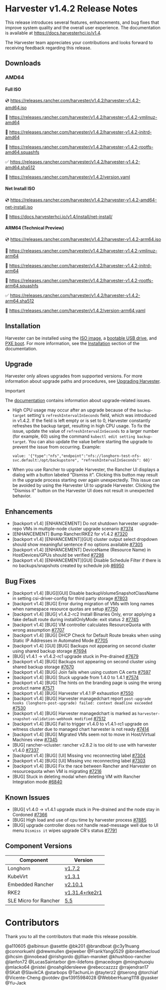# Harvester v1.4.2 Release Notes

This release introduces several features, enhancements, and bug fixes that improve system quality and the overall user experience. The documentation is available at https://docs.harvesterhci.io/v1.4.

The Harvester team appreciates your contributions and looks forward to receiving feedback regarding this release.

## Downloads

### AMD64

#### Full ISO

:cd: https://releases.rancher.com/harvester/v1.4.2/harvester-v1.4.2-amd64.iso

:file_folder: https://releases.rancher.com/harvester/v1.4.2/harvester-v1.4.2-vmlinuz-amd64

:file_folder: https://releases.rancher.com/harvester/v1.4.2/harvester-v1.4.2-initrd-amd64

:file_folder: https://releases.rancher.com/harvester/v1.4.2/harvester-v1.4.2-rootfs-amd64.squashfs

:white_check_mark: https://releases.rancher.com/harvester/v1.4.2/harvester-v1.4.2-amd64.sha512

:memo: https://releases.rancher.com/harvester/v1.4.2/version.yaml


#### Net Install ISO

:cd: https://releases.rancher.com/harvester/v1.4.2/harvester-v1.4.2-amd64-net-install.iso

:memo: https://docs.harvesterhci.io/v1.4/install/net-install/


#### ARM64 (Technical Preview)

:cd: https://releases.rancher.com/harvester/v1.4.2/harvester-v1.4.2-arm64.iso

:file_folder: https://releases.rancher.com/harvester/v1.4.2/harvester-v1.4.2-vmlinuz-arm64

:file_folder: https://releases.rancher.com/harvester/v1.4.2/harvester-v1.4.2-initrd-arm64

:file_folder: https://releases.rancher.com/harvester/v1.4.2/harvester-v1.4.2-rootfs-arm64.squashfs

:white_check_mark: https://releases.rancher.com/harvester/v1.4.2/harvester-v1.4.2-arm64.sha512

:memo: https://releases.rancher.com/harvester/v1.4.2/version-arm64.yaml



## Installation

Harvester can be installed using the [ISO image](https://docs.harvesterhci.io/v1.4/install/index), a [bootable USB drive](https://docs.harvesterhci.io/v1.4/install/usb-install), and [PXE boot](https://docs.harvesterhci.io/v1.4/install/pxe-boot-install). For more information, see the [Installation](https://docs.harvesterhci.io/v1.4/install/requirements) section of the documentation.


## Upgrade

Harvester only allows upgrades from supported versions. For more information about upgrade paths and procedures, see [Upgrading Harvester](https://docs.harvesterhci.io/v1.4/upgrade/index).

> [!IMPORTANT]
>
> The [documentation](https://docs.harvesterhci.io/v1.4/upgrade/v1-4-1-to-v1-4-2) contains information about upgrade-related issues.
> 
> - High CPU usage may occur after an upgrade because of the `backup-target` setting's `refreshIntervalInSeconds` field, which was introduced in v1.4.2. If the field is left empty or is set to 0, Harvester constantly refreshes the backup target, resulting in high CPU usage.
> To fix the issue, update the value of `refreshIntervalInSeconds` to a larger number (for example, 60) using the command `kubectl edit setting backup-target`. You can also update the value before starting the upgrade to prevent the issue from occurring.
>   Example:
>   ```
>   value: '{"type":"nfs","endpoint":"nfs://longhorn-test-nfs-svc.default:/opt/backupstore", "refreshIntervalInSeconds": 60}'
>   ```
>
> - When you use Rancher to upgrade Harvester, the Rancher UI displays a dialog with a button labeled "Dismiss it". Clicking this button may result in the upgrade process starting over again unexpectedly. This issue can be avoided by using the Harvester UI to upgrade Harvester. Clicking the "Dismiss it" button on the Harvester UI does not result in unexpected behavior.


## Enhancements


- [backport v1.4] [ENHANCEMENT] Do not shutdown harvester upgrade-repo VMs in multiple-node cluster upgrade scenario [#7374](https://github.com/harvester/harvester/issues/7374)
- [ENHANCEMENT] Bump Rancher/RKE2 for v1.4.2 [#7320](https://github.com/harvester/harvester/issues/7320)
- [backport v1.4] [ENHANCEMENT][GUI] cluster output select dropdown should show meaningful sentence if no options available [#7305](https://github.com/harvester/harvester/issues/7305)
- [backport v1.4] [ENHANCEMENT] DeviceName (Resource Name) in HostDevices/GPUs should be verified [#7298](https://github.com/harvester/harvester/issues/7298)
- [backport v1.4] [ENHANCEMENT][GUI] Disable Schedule Filter if there is no backups/snapshots created by schedule job [#6950](https://github.com/harvester/harvester/issues/6950)


## Bug Fixes


- [backport v1.4] [BUG][GUI] Disable backupVolumeSnapshotClassName in setting csi-driver-config for third party storage [#7803](https://github.com/harvester/harvester/issues/7803)
- [backport v1.4] [BUG] Error during migration of VMs with long names when namespace resource quotas are setup [#7750](https://github.com/harvester/harvester/issues/7750)
- [backport v1.4] [BUG] v1.4.2-rc2 Install Binaries Only, error applying a fake default route during installOnlyMode: exit status 2 [#7745](https://github.com/harvester/harvester/issues/7745)
- [backport v1.4] [BUG] VM controller calculates ResourceQuota with wrong assumption [#7707](https://github.com/harvester/harvester/issues/7707)
- [backport v1.4] [BUG] DHCP Check for Default Route breaks when using Static IP Addresses in Automated Mode [#7705](https://github.com/harvester/harvester/issues/7705)
- [backport v1.4] [GUI] [BUG] Backups not appearing on second cluster using shared backup storage [#7694](https://github.com/harvester/harvester/issues/7694)
- [BUG] v1.4.1 -> v1.4.2-rc1 upgrade stuck in Pre-drained [#7679](https://github.com/harvester/harvester/issues/7679)
- [backport v1.4] [BUG] Backups not appearing on second cluster using shared backup storage [#7670](https://github.com/harvester/harvester/issues/7670)
- [backport v1.4] [BUG] Join fails when using custom CA certs [#7597](https://github.com/harvester/harvester/issues/7597)
- [backport v1.4] [BUG] Stuck upgrade from 1.4.0 to 1.4.1 [#7574](https://github.com/harvester/harvester/issues/7574)
- [backport v1.4] [BUG] The hints on the branding page is using the wrong product name [#7571](https://github.com/harvester/harvester/issues/7571)
- [backport v1.4] [BUG] Harvester v1.4.1 IP exhaustion [#7550](https://github.com/harvester/harvester/issues/7550)
- [backport v1.4] [BUG] Harvester managedchart report `post-upgrade hooks (longhorn-post-upgrade) failed: context deadline exceeded` [#7530](https://github.com/harvester/harvester/issues/7530)
- [backport v1.4] [BUG] Harvester managedchart is marked as `harvester-snapshot-validation-webhook modified` [#7512](https://github.com/harvester/harvester/issues/7512)
- [backport v1.4] [BUG] Fail to trigger v1.4.0 to v1.4.1-rc1 upgrade on witness cluster due to managed chart harvester is not ready [#7414](https://github.com/harvester/harvester/issues/7414)
- [backport v1.4] [BUG] Migrated VMs seem not to move in Host/Virtual Machines view [#7345](https://github.com/harvester/harvester/issues/7345)
- [BUG] rancher-vcluster: rancher v2.8.2 is too old to use with harvester v1.4.0 [#7337](https://github.com/harvester/harvester/issues/7337)
- [backport v1.4] [BUG] [UI] Missing vnc reconnecting label [#7304](https://github.com/harvester/harvester/issues/7304)
- [backport v1.4] [BUG] [UI] Missing vnc reconnecting label [#7303](https://github.com/harvester/harvester/issues/7303)
- [backport v1.4] [BUG] Fix the race between Rancher and Harvester on resourcequota when VM is migrating [#7216](https://github.com/harvester/harvester/issues/7216)
-  [BUG] Stuck in deleting modal when deleting VM with Rancher Integration mode [#6840](https://github.com/harvester/harvester/issues/6840)


## Known Issues
- [BUG] v1.4.0 -> v1.4.1 upgrade stuck in Pre-drained and the node stay in Cordoned [#7366](https://github.com/harvester/harvester/issues/7366)
- [BUG] High load and use of cpu time by harvester process [#7885](https://github.com/harvester/harvester/issues/7885)
- [BUG] upgrade controller does not handle read-message well due to UI menu `Dismiss it` wipes upgrade CR's status [#7791](https://github.com/harvester/harvester/issues/7791)

## Component Versions

| Component | Version |
| --- | --- |
| Longhorn | [v1.7.2](https://github.com/longhorn/longhorn/releases/tag/v1.7.2) |
| KubeVirt | [v1.3.1](https://github.com/kubevirt/kubevirt/releases/tag/v1.3.1) |
| Embedded Rancher | [v2.10.1](https://github.com/rancher/rancher/releases/tag/v2.10.1) |
| RKE2 | [v1.31.4+rke2r1](https://github.com/rancher/rke2/releases/tag/v1.31.4%2Brke2r1) |
| SLE Micro for Rancher | [5.5](https://github.com/harvester/os2/releases/tag/v1.4-20250311)|

# Contributors

Thank you to all the contributors that made this release possible.

@a110605
@albinsun
@asettle
@bk201
@brandboat
@c3y1huang
@connorkuehl
@drewmullen
@ejweber
@FrankYang0529
@ibrokethecloud
@ihcsim
@innobead
@irishgordo
@jillian-maroket
@khushboo-rancher
@lanfon72
@LucasSaintarbor
@m-ildefons
@macedogm
@mingshuoqiu
@mlacko64
@nistei
@noahgildersleeve
@rebeccazzzz
@rrajendran17
@SKalt
@SlavikCA
@starbops
@TachunLin
@tayterz2
@tserong
@torchiaf
@Vicente-Cheng
@votdev
@w13915984028
@WebberHuang1118
@yasker
@Yu-Jack

